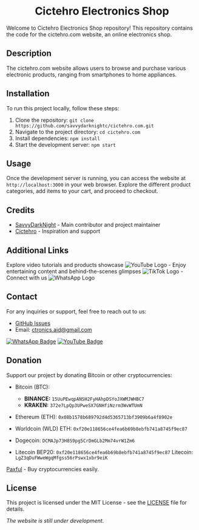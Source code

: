 <h1 align="center"> Cictehro Electronics Shop </h1>

Welcome to Cictehro Electronics Shop repository! This repository contains the code for the cictehro.com website, an online electronics shop.

## Description

The cictehro.com website allows users to browse and purchase various electronic products, ranging from smartphones to home appliances.

## Installation

To run this project locally, follow these steps:
1. Clone the repository: `git clone https://github.com/savvydarknightc/cictehro.com.git`
2. Navigate to the project directory: `cd cictehro.com`
3. Install dependencies: `npm install`
4. Start the development server: `npm start`

## Usage

Once the development server is running, you can access the website at `http://localhost:3000` in your web browser. Explore the different product categories, add items to your cart, and proceed to checkout.

## Credits

- [SavvyDarkNight](https://github.com/savvydarknight) - Main contributor and project maintainer
- [Cictehro](https://github.com/cictehro) - Inspiration and support

## Additional Links

 [](https://youtube.com/@cictehro?si=x1Pu4vLc7k4emoS2)  Explore video tutorials and products showcase ![YouTube Logo](https://cdn3.iconfinder.com/data/icons/social-network-30/512/social-06-1024.png)
 [](https://www.tiktok.com/@official_geddy?_t=8jHCdMft090&_r=1) - Enjoy entertaining content and behind-the-scenes glimpses ![TikTok Logo](https://cdn0.iconfinder.com/data/icons/font-awesome-brands-vol-2/512/tiktok-1024.png)
[](https://wa.me/254104166980) - Connect with us ![WhatsApp Logo](https://cdn4.iconfinder.com/data/icons/logos-and-brands/512/375_Whatsapp_logo-1024.png)

## Contact

For any inquiries or support, feel free to reach out to us:
- [GitHub Issues](https://github.com/savvydarknightc/cictehro.com/issues)
- Email: ctronics.aid@gmail.com

[![WhatsApp Badge](https://img.shields.io/badge/Contact%20Cictehro-25D366?style=for-the-badge&logo=whatsapp&logoColor=white)](https://wa.me/254104166980)
[![YouTube Badge](https://img.shields.io/badge/YouTube-red?style=for-the-badge&logo=youtube&logoColor=deepred)](https://youtube.com/@cictehro?si=x1Pu4vLc7k4emoS2)


## Donation

Support our project by donating Bitcoin or other cryptocurrencies:

- Bitcoin (BTC): 
  - **BINANCE:** `15UuPEwqpANSH2FyHAhpDSYoJXWMJWHBC7`
  - **KRAKEN:** `372e7LpQp3UPweSX7GNHfiNzrm3WvWTUmN`

- Ethereum (ETH): `0x08b1578b689792d4d5365713bf3909b6a4f8902e`
- Worldcoin (WLD) ETH: `0xf20e118656ce4fea6b69b8ebfb741a8745f9ec87`
- Dogecoin: `DCMAJp73H8S9pg5CrDmGLb2Mm74vrW1Zm6`
- Litecoin BEP20: `0xf20e118656ce4fea6b69b8ebfb741a8745f9ec87`
  Litecoin: `LgZ3qDuFWweWgqMfgss56rPswx1xbr9eiK`

[Paxful](https://paxful.com/register?r=KmdA11VGrdV) - Buy cryptocurrencies easily.

## License

This project is licensed under the MIT License - see the [LICENSE](LICENSE) file for details.

*The website is still under development.*
